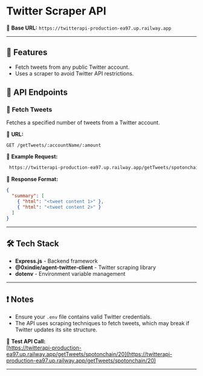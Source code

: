 # Twitter Scraper API

🚀 **Base URL:** `https://twitterapi-production-ea97.up.railway.app`

---

## 📌 Features
- Fetch tweets from any public Twitter account.
- Uses a scraper to avoid Twitter API restrictions.




## 📡 API Endpoints

### 🔹 **Fetch Tweets**
Fetches a specified number of tweets from a Twitter account.

📌 **URL:**
```
GET /getTweets/:accountName/:amount
```

📌 **Example Request:**
```sh
 https://twitterapi-production-ea97.up.railway.app/getTweets/spotonchain/20
```

📌 **Response Format:**
```json
{
  "summary": [
    { "html": "<tweet content 1>" },
    { "html": "<tweet content 2>" }
  ]
}
```

---

## 🛠️ Tech Stack
- **Express.js** - Backend framework
- **@0xindie/agent-twitter-client** - Twitter scraping library
- **dotenv** - Environment variable management

---

## ❗ Notes
- Ensure your `.env` file contains valid Twitter credentials.
- The API uses scraping techniques to fetch tweets, which may break if Twitter updates its site structure.

📌 **Test API Call:**  
[https://twitterapi-production-ea97.up.railway.app/getTweets/spotonchain/20](https://twitterapi-production-ea97.up.railway.app/getTweets/spotonchain/20)

---
